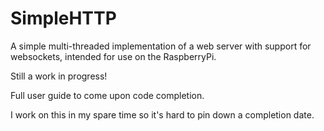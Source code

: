 # SimpleHTTP
A simple multi-threaded implementation of a web server with support for websockets, intended for use on the RaspberryPi.

Still a work in progress!

Full user guide to come upon code completion.

I work on this in my spare time so it's hard to pin down a completion date.
